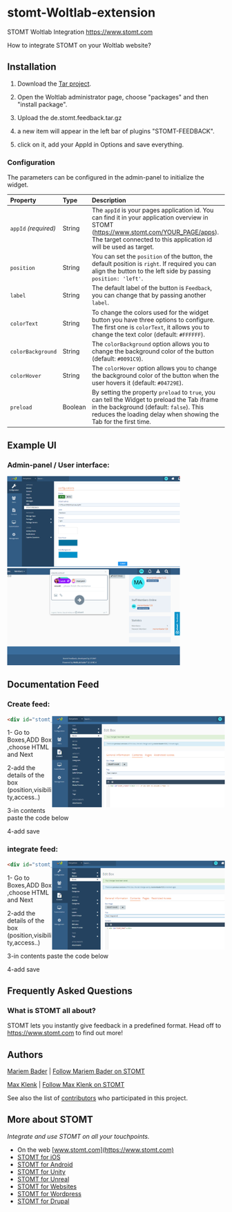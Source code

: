 # stomt-Woltlab-extension
STOMT Woltlab Integration https://www.stomt.com

How to integrate STOMT on your Woltlab website?


## Installation

1. Download the [Tar project](https://github.com/stomt/stomt-Woltlab-extension/archive/de.stomt.feedback.tar.gz).

2. Open the Woltlab administrator page, choose "packages" and then "install package".

3. Upload the de.stomt.feedback.tar.gz

4. a new item will appear in the left bar of plugins "STOMT-FEEDBACK".

5. click on it, add your AppId in Options and save everything.


### Configuration

The parameters can be configured in the admin-panel to initialize the widget.

| Property | Type | Description |
| :--- | :--- | :--- |
| `appId` _(required)_ | String | The `appId` is your pages application id. You can find it in your application overview in STOMT (https://www.stomt.com/YOUR_PAGE/apps). The target connected to this application id will be used as target. |
| `position` | String | You can set the `position` of the button, the default position is `right`. If required you can align the button to the left side by passing `position: 'left'`. |
| `label` | String | The default label of the button is `Feedback`, you can change that by passing another `label`. |
| `colorText` | String | To change the colors used for the widget button you have three options to configure. The first one is `colorText`, it allows you to change the text color (default: `#FFFFFF`). |
| `colorBackground` | String | The `colorBackground` option allows you to change the background color of the button (default: `#0091C9`). |
| `colorHover` | String | The `colorHover` option allows you to change the background color of the button when the user hovers it (default: `#04729E`). |
| `preload` | Boolean | By setting the property `preload` to `true`, you can tell the Widget to preload the Tab iframe in the background (default: `false`). This reduces the loading delay when showing the Tab for the first time. |


## Example UI

### Admin-panel / User interface:

<img alt="Easy Integration" width="400" src="screenshots/admin_panel.png"/>

<img alt="Easy Integration" width="400" src="screenshots/user_interface.png"/>

## Documentation Feed
### Create feed:
<img alt="Easy Integration" align="right" width="400" src="screenshots/feed_create.PNG"/>

```html
<div id="stomt_create"></div>
```
1- Go to Boxes,ADD Box ,choose HTML and Next

2-add the details of the box (position,visibility,access..)

3-in contents paste the code below

4-add save



### integrate feed:
<img alt="Easy Integration" align="right" width="400" src="screenshots/feed_integration.PNG"/>

```html
<div id="stomt_feed"></div>
```
1- Go to Boxes,ADD Box ,choose HTML and Next

2-add the details of the box (position,visibility,access..)

3-in contents paste the code below

4-add save

## Frequently Asked Questions

### What is STOMT all about?

STOMT lets you instantly give feedback in a predefined format. Head off to https://www.stomt.com to find out more!


## Authors

[Mariem Bader](https://github.com/mariembader123) | [Follow Mariem Bader on STOMT](https://www.stomt.com/mariem-bader)

[Max Klenk](https://github.com/maxklenk) | [Follow Max Klenk on STOMT](https://www.stomt.com/max-klenk)

See also the list of [contributors](https://github.com/stomt/stomt-joomla-extension/contributors) who participated in this project.


## More about STOMT

*Integrate and use STOMT on all your touchpoints.*

* On the web [www.stomt.com](https://www.stomt.com)
* [STOMT for iOS](http://stomt.co/ios)
* [STOMT for Android](http://stomt.co/android)
* [STOMT for Unity](http://stomt.co/unity)
* [STOMT for Unreal](http://stomt.co/unreal)
* [STOMT for Websites](http://stomt.co/web)
* [STOMT for Wordpress](http://stomt.co/wordpress)
* [STOMT for Drupal](http://stomt.co/drupal)
